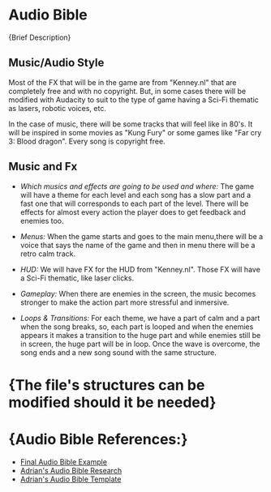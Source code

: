 # Audio Bible

{Brief Description}

## Music/Audio Style

Most of the FX that will be in the game are from "Kenney.nl" that are completely free and with no copyright. But, in some cases there will be modified with Audacity to suit to the type of game having a Sci-Fi thematic as lasers, robotic voices, etc.

In the case of music, there will be some tracks that will feel like in 80's. It will be inspired in some movies as "Kung Fury" or some games like "Far cry 3: Blood dragon". Every song is copyright free.


## Music and Fx
- *Which musics and effects are going to be used and where:* The game will have a theme for each level and each song has a slow part and a fast one that will corresponds to each part of the level. There will be effects for almost every action the player does to get feedback and enemies too. 

- *Menus:* When the game starts and goes to the main menu,there will be a voice that says the name of the game and then in menu there will be a retro calm track.

- *HUD:* We will have FX for the HUD from "Kenney.nl". Those FX will have a Sci-Fi thematic, like laser clicks. 
- *Gameplay:* When there are enemies in the screen, the music becomes stronger to make the action part more stressful and inmersive.
- *Loops & Transitions:* For each theme, we have a part of calm and a part when the song breaks, so, each part is looped and when the enemies appears it makes a transition to the huge part and while enemies still be in screen, the huge part will be in loop. Once the wave is overcome, the song ends and a new song sound with the same structure.

# {The file's structures can be modified should it be needed}
# {Audio Bible References:}
- [Final Audio Bible Example](https://github.com/DevCrumbs/Warcraft-II/wiki/5.-Audio-Bible)
- [Adrian's Audio Bible Research](https://github.com/M1R4B3L/Research-Audio-Bible/tree/master/docs)
- [Adrian's Audio Bible Template](https://github.com/M1R4B3L/Research-Audio-Bible/tree/master/templates)
